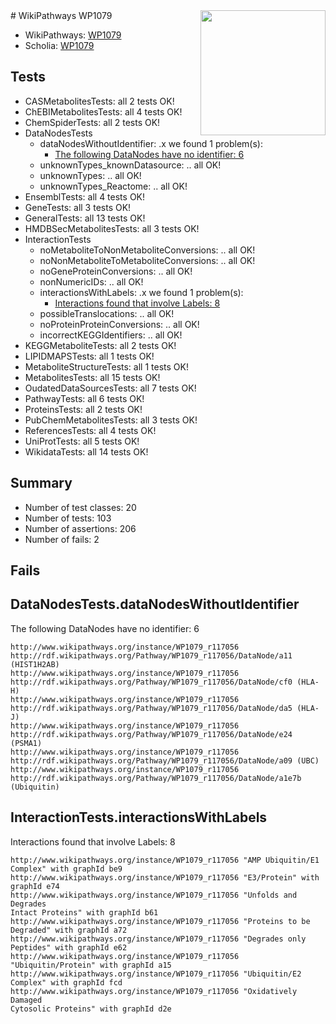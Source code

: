<img style="float: right; width: 200px" src="https://upload.wikimedia.org/wikipedia/commons/thumb/8/83/Wplogo_with_text_500.png/640px-Wplogo_with_text_500.png" />
# WikiPathways WP1079

* WikiPathways: [WP1079](https://new.wikipathways.org/pathways/WP1079)
* Scholia: [WP1079](https://scholia.toolforge.org/wikipathways/WP1079)
## Tests
* CASMetabolitesTests: all 2 tests OK!
* ChEBIMetabolitesTests: all 4 tests OK!
* ChemSpiderTests: all 2 tests OK!
* DataNodesTests
    * dataNodesWithoutIdentifier: .x we found 1 problem(s):
        * [The following DataNodes have no identifier: 6](#d2d32fa5)
    * unknownTypes_knownDatasource: .. all OK!
    * unknownTypes: .. all OK!
    * unknownTypes_Reactome: .. all OK!
* EnsemblTests: all 4 tests OK!
* GeneTests: all 3 tests OK!
* GeneralTests: all 13 tests OK!
* HMDBSecMetabolitesTests: all 3 tests OK!
* InteractionTests
    * noMetaboliteToNonMetaboliteConversions: .. all OK!
    * noNonMetaboliteToMetaboliteConversions: .. all OK!
    * noGeneProteinConversions: .. all OK!
    * nonNumericIDs: .. all OK!
    * interactionsWithLabels: .x we found 1 problem(s):
        * [Interactions found that involve Labels: 8](#630d267f)
    * possibleTranslocations: .. all OK!
    * noProteinProteinConversions: .. all OK!
    * incorrectKEGGIdentifiers: .. all OK!
* KEGGMetaboliteTests: all 2 tests OK!
* LIPIDMAPSTests: all 1 tests OK!
* MetaboliteStructureTests: all 1 tests OK!
* MetabolitesTests: all 15 tests OK!
* OudatedDataSourcesTests: all 7 tests OK!
* PathwayTests: all 6 tests OK!
* ProteinsTests: all 2 tests OK!
* PubChemMetabolitesTests: all 3 tests OK!
* ReferencesTests: all 4 tests OK!
* UniProtTests: all 5 tests OK!
* WikidataTests: all 14 tests OK!


## Summary

* Number of test classes: 20
* Number of tests: 103
* Number of assertions: 206
* Number of fails: 2

## Fails

<a name="d2d32fa5" />

## DataNodesTests.dataNodesWithoutIdentifier

The following DataNodes have no identifier: 6
```
http://www.wikipathways.org/instance/WP1079_r117056 http://rdf.wikipathways.org/Pathway/WP1079_r117056/DataNode/a11 (HIST1H2AB)
http://www.wikipathways.org/instance/WP1079_r117056 http://rdf.wikipathways.org/Pathway/WP1079_r117056/DataNode/cf0 (HLA-H)
http://www.wikipathways.org/instance/WP1079_r117056 http://rdf.wikipathways.org/Pathway/WP1079_r117056/DataNode/da5 (HLA-J)
http://www.wikipathways.org/instance/WP1079_r117056 http://rdf.wikipathways.org/Pathway/WP1079_r117056/DataNode/e24 (PSMA1)
http://www.wikipathways.org/instance/WP1079_r117056 http://rdf.wikipathways.org/Pathway/WP1079_r117056/DataNode/a09 (UBC)
http://www.wikipathways.org/instance/WP1079_r117056 http://rdf.wikipathways.org/Pathway/WP1079_r117056/DataNode/a1e7b (Ubiquitin)
```

<a name="630d267f" />

## InteractionTests.interactionsWithLabels

Interactions found that involve Labels: 8
```
http://www.wikipathways.org/instance/WP1079_r117056 "AMP Ubiquitin/E1 Complex" with graphId be9
http://www.wikipathways.org/instance/WP1079_r117056 "E3/Protein" with graphId e74
http://www.wikipathways.org/instance/WP1079_r117056 "Unfolds and Degrades
Intact Proteins" with graphId b61
http://www.wikipathways.org/instance/WP1079_r117056 "Proteins to be Degraded" with graphId a72
http://www.wikipathways.org/instance/WP1079_r117056 "Degrades only Peptides" with graphId e62
http://www.wikipathways.org/instance/WP1079_r117056 "Ubiquitin/Protein" with graphId a15
http://www.wikipathways.org/instance/WP1079_r117056 "Ubiquitin/E2 Complex" with graphId fcd
http://www.wikipathways.org/instance/WP1079_r117056 "Oxidatively Damaged
Cytosolic Proteins" with graphId d2e
```

